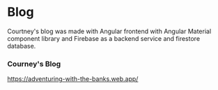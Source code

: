 # Blog
Courtney's blog was made with Angular frontend with Angular Material component library and Firebase as a backend service and firestore database.

### Courney's Blog
https://adventuring-with-the-banks.web.app/
